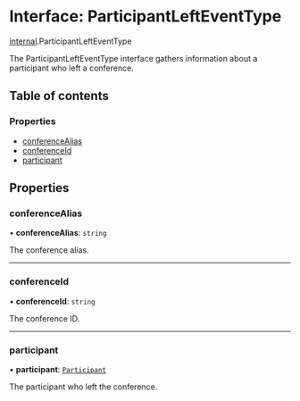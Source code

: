 # Interface: ParticipantLeftEventType

[internal](../modules/internal.md).ParticipantLeftEventType

The ParticipantLeftEventType interface gathers information about a participant who left a conference.

## Table of contents

### Properties

- [conferenceAlias](internal.ParticipantLeftEventType.md#conferencealias)
- [conferenceId](internal.ParticipantLeftEventType.md#conferenceid)
- [participant](internal.ParticipantLeftEventType.md#participant)

## Properties

### conferenceAlias

• **conferenceAlias**: `string`

The conference alias.

___

### conferenceId

• **conferenceId**: `string`

The conference ID.

___

### participant

• **participant**: [`Participant`](internal.Participant.md)

The participant who left the conference.
